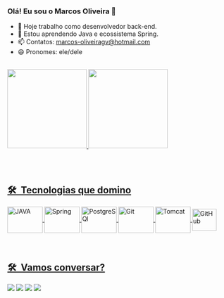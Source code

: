 ### Olá! Eu sou o Marcos Oliveira 👋

- 🔭 Hoje trabalho como desenvolvedor back-end.
- 🌱 Estou aprendendo Java e ecossistema Spring.
- 📫 Contatos: marcos-oliveiragv@hotmail.com
- 😄 Pronomes: ele/dele

<br>
<div>
  <a href="https://github.com/printfmarcos">
  <img height="180em" src="https://github-readme-stats.vercel.app/api?username=printfmarcos&show_icons=true&theme=dracula&include_all_commits=true&count_private=true"/>
  <img height="180em" src="https://github-readme-stats.vercel.app/api/top-langs/?username=printfmarcos&layout=compact&langs_count=7&theme=dracula"/>
</div>

<br><br>

## 🛠 &nbsp;Tecnologias que domino
<div>
<img align="center" alt="JAVA"  height="60" width="80"
src="https://cdn.jsdelivr.net/gh/devicons/devicon/icons/java/java-original-wordmark.svg">
<img align="center" alt="Spring"  height="60" width="80"
src="https://cdn.jsdelivr.net/gh/devicons/devicon/icons/spring/spring-original-wordmark.svg">
<img align="center" alt="PostgreSQl"  height="60" width="80"
src="https://cdn.jsdelivr.net/gh/devicons/devicon/icons/postgresql/postgresql-original-wordmark.svg">
<img align="center" alt="Git"  height="60" width="80"
src="https://cdn.jsdelivr.net/gh/devicons/devicon/icons/git/git-original.svg">
<img align="center" alt="Tomcat"  height="60" width="80"
src="https://cdn.jsdelivr.net/gh/devicons/devicon/icons/tomcat/tomcat-original-wordmark.svg">
<img align="center" alt="GitHub"  height="50" width="55"
src="https://cdn.icon-icons.com/icons2/2429/PNG/512/github_logo_icon_147285.png">
<div>
<br><br>

## 🛠 &nbsp;Vamos conversar?
<div>
  <a href="https://www.linkedin.com/in/printfmarcos" target="_blank"><img src="https://img.shields.io/badge/LinkedIn-0077B5?style=for-the-badge&logo=linkedin&logoColor=white"></a> 
  <a href="https://www.instagram.com/printf_marcos/" target="_blank"><img src="https://img.shields.io/badge/-Instagram-%23E4405F?style=for-the-badge&logo=instagram&logoColor=white" target="_blank"></a>
 <a href="https://discord.gg/C28GcqXE target="_blank"><img src="https://img.shields.io/badge/Discord-7289DA?style=for-the-badge&logo=discord&logoColor=white" target="_blank"></a> 
  <a href = "mailto:marcos-oliveiragv@hotmail.com"><img src="https://img.shields.io/badge/Microsoft_Outlook-0078D4?style=for-the-badge&logo=microsoft-outlook&logoColor=white" target="_blank"></a>
</div>
